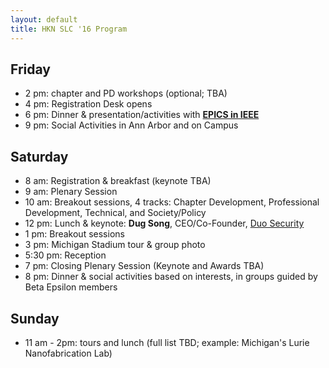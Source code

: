 ```yaml
---
layout: default
title: HKN SLC '16 Program
---
```


Friday
-----
 - 2 pm: chapter and PD workshops (optional; TBA)
 - 4 pm: Registration Desk opens
 - 6 pm: Dinner & presentation/activities with [**EPICS in IEEE**](http://www.ieee.org/education_careers/education/preuniversity/epics_high.html)
 - 9 pm: Social Activities in Ann Arbor and on Campus

Saturday
--------
 - 8 am: Registration & breakfast (keynote TBA)
 - 9 am: Plenary Session  
 - 10 am: Breakout sessions, 4 tracks: Chapter Development, Professional Development, Technical, and Society/Policy
 - 12 pm: Lunch & keynote: **Dug Song**, CEO/Co-Founder, [Duo Security](https://duo.com/)
 - 1 pm: Breakout sessions
 - 3 pm: Michigan Stadium tour & group photo
 - 5:30 pm: Reception
 - 7 pm: Closing Plenary Session (Keynote and Awards TBA)
 - 8 pm: Dinner & social activities based on interests, in groups guided by Beta Epsilon members

Sunday
------
 - 11 am - 2pm: tours and lunch (full list TBD; example: Michigan's Lurie Nanofabrication Lab)
